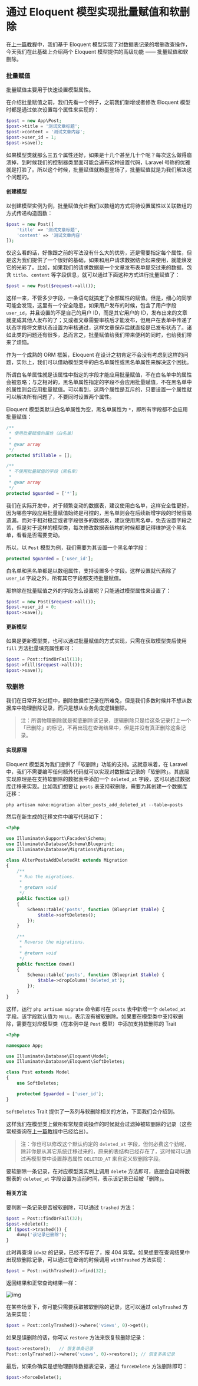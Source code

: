 # 通过 Eloquent 模型实现批量赋值和软删除

在[上一篇教程](https://laravelacademy.org/post/9699.html)中，我们基于 Eloquent 模型实现了对数据表记录的增删改查操作，今天我们在此基础上介绍两个 Eloquent 模型提供的高级功能 —— 批量赋值和软删除。

### 批量赋值

批量赋值主要用于快速设置模型属性。

在介绍批量赋值之前，我们先看一个例子，之前我们新增或者修改 Eloquent 模型时都是通过依次设置每个属性来实现的：

```php
$post = new App\Post;
$post->title = '测试文章标题';
$post->content = '测试文章内容';
$post->user_id = 1;
$post->save();
```

如果模型类就那么三五个属性还好，如果是十几个甚至几十个呢？每次这么做得崩溃掉，到时候我们的控制器类里面可能会遍布这种设置代码，Laravel 号称的优雅就是打脸了。所以这个时候，批量赋值就粉墨登场了，批量赋值就是为我们解决这个问题的。

#### 创建模型

以创建模型实例为例，批量赋值允许我们以数组的方式将待设置属性以关联数组的方式传递构造函数：

```php
$post = new Post([
    'title' => '测试文章标题', 
    'content' => '测试文章内容'
]);
```

仅这么看的话，好像跟之前的写法没有什么大的优势，还是需要指定每个属性，但是这为我们提供了一个很好的基础，如果和用户请求数据结合起来使用，就能焕发它的光彩了。比如，如果我们的请求数据是一个文章发布表单提交过来的数据，包含 `title`、`content` 等字段信息，就可以通过下面这种方式进行批量赋值了：

```php
$post = new Post($request->all());
```

这样一来，不管多少字段，一条语句就搞定了全部属性的赋值。但是，细心的同学可能会发现，这里有一个安全隐患，如果用户发布的时候，包含了用户字段 `user_id`，并且设置的不是自己的用户 ID，而是其它用户的 ID，发布出来的文章就变成其他人发布的了；又或者文章需要审核后才能发布，但用户在表单中传递了状态字段将文章状态设置为审核通过，这样文章保存后就直接是已发布状态了。诸如此类的问题还有很多，总而言之，批量赋值给我们带来便利的同时，也给我们带来了烦恼。

作为一个成熟的 ORM 框架，Eloquent 在设计之初肯定不会没有考虑到这样的问题，实际上，我们可以借助模型类中的白名单属性或黑名单属性来解决这个困扰。

所谓白名单属性就是该属性中指定的字段才能应用批量赋值，不在白名单中的属性会被忽略；与之相对的，黑名单属性指定的字段不会应用批量赋值，不在黑名单中的属性则会应用批量赋值。可以看到，这两个属性是互斥的，只要设置一个属性就可以解决所有问题了，不要同时设置两个属性。

Eloquent 模型类默认白名单属性为空，黑名单属性为 `*`，即所有字段都不会应用批量赋值：

```php
/**
 * 使用批量赋值的属性（白名单）
 *
 * @var array
 */
protected $fillable = [];

/**
 * 不使用批量赋值的字段（黑名单）
 *
 * @var array
 */
protected $guarded = ['*'];
```

我们在实际开发中，对于频繁变动的数据表，建议使用白名单，这样安全性更好，因为哪些字段应用批量赋值始终是可控的，黑名单则会在后续新增字段的时候容易遗漏。而对于相对稳定或者字段很多的数据表，建议使用黑名单，免去设置字段之苦，但是对于这样的模型类，每次修改数据表结构的时候都要记得维护这个黑名单，看看是否需要变动。

所以，以 `Post` 模型为例，我们需要为其设置一个黑名单字段：

```php
protected $guarded = ['user_id'];
```

白名单和黑名单都是以数组属性，支持设置多个字段。这样设置就代表除了 `user_id` 字段之外，所有其它字段都支持批量赋值。

那排除在批量赋值之外的字段怎么设置呢？只能通过模型属性来设置了：

```php
$post = new Post($request->all());
$post->user_id = 0;
$post->save();
```

#### 更新模型

如果是更新模型类，也可以通过批量赋值的方式实现，只需在获取模型类后使用 `fill` 方法批量填充属性即可：

```php
$post = Post::findOrFail(11);
$post->fill($request->all());
$post->save();
```

### 软删除

我们在日常开发过程中，删除数据库记录在所难免，但是我们多数时候并不想从数据库中物理删除记录，而只是想从业务角度逻辑删除。

> 注：所谓物理删除就是彻底删除该记录，逻辑删除只是给这条记录打上一个「已删除」的标记，不再出现在查询结果中，但是并没有真正删除这条记录。

#### 实现原理

Eloquent 模型类为我们提供了「软删除」功能的支持。这就意味着，在 Laravel 中，我们不需要编写任何额外代码就可以实现对数据库记录的「软删除」。其底层实现原理是在支持软删除的数据表中添加一个 `deleted_at` 字段，这可以通过数据库迁移来实现。比如我们想要让 `posts` 表支持软删除，需要为其创建一个数据库迁移：

```php
php artisan make:migration alter_posts_add_deleted_at --table=posts
```

然后在新生成的迁移文件中编写代码如下：

```php
<?php

use Illuminate\Support\Facades\Schema;
use Illuminate\Database\Schema\Blueprint;
use Illuminate\Database\Migrations\Migration;

class AlterPostsAddDeletedAt extends Migration
{
    /**
     * Run the migrations.
     *
     * @return void
     */
    public function up()
    {
        Schema::table('posts', function (Blueprint $table) {
            $table->softDeletes();
        });
    }

    /**
     * Reverse the migrations.
     *
     * @return void
     */
    public function down()
    {
        Schema::table('posts', function (Blueprint $table) {
            $table->dropColumn('deleted_at');
        });
    }
}
```

这样，运行 `php artisan migrate` 命令即可在 `posts` 表中新增一个 `deleted_at` 字段。该字段默认值为 `NULL`，表示没有被软删除。如果要在模型类中支持软删除，需要在对应模型类（在本例中是 `Post` 模型）中添加支持软删除的 Trait

```php
<?php

namespace App;

use Illuminate\Database\Eloquent\Model;
use Illuminate\Database\Eloquent\SoftDeletes;

class Post extends Model
{
    use SoftDeletes;

    protected $guarded = ['user_id'];
}
```

`SoftDeletes` Trait 提供了一系列与软删除相关的方法，下面我们会介绍到。

这样我们在模型类上做所有常规查询操作的时候就会过滤掉被软删除的记录（这些常规查询在[上一篇教程](https://laravelacademy.org/post/9699.html#toc-6)中已经给出）。

> 注：你也可以修改这个默认约定的 `deleted_at` 字段，但何必费这个劲呢，除非你是从其它系统迁移过来的，原来的表结构已经存在了，这时候可以通过再模型类中设置静态属性 `DELETED_AT` 来自定义软删除字段。

要软删除一条记录，在对应模型类实例上调用 `delete` 方法即可，底层会自动将数据表的 `deleted_at` 字段设置为当前时间，表示该记录已经被「删除」。

#### 相关方法

要判断一条记录是否被软删除，可以通过 `trashed` 方法：

```php
$post = Post::findOrFail(32);
$post->delete();
if ($post->trashed()) {
    dump('该记录已删除');
}
```

此时再查询 `id=32` 的记录，已经不存在了，报 404 异常。如果想要在查询结果中出现软删除记录，可以通过在查询的时候调用 `withTrashed` 方法实现：

```php
$post = Post::withTrashed()->find(32);
```

返回结果和正常查询结果一样：

![img](%E8%BF%9B%E9%98%B6%E7%AF%87%EF%BC%88%E4%B8%89%EF%BC%89%EF%BC%9A%E9%80%9A%E8%BF%87%20Eloquent%20%E6%A8%A1%E5%9E%8B%E5%AE%9E%E7%8E%B0%E6%89%B9%E9%87%8F%E8%B5%8B%E5%80%BC%E5%92%8C%E8%BD%AF%E5%88%A0%E9%99%A4/b738d0d52d6ba9bd6dc393d0a99ded8e.jpg)

在某些场景下，你可能只需要获取被软删除的记录，这可以通过 `onlyTrashed` 方法来实现：

```php
$post = Post::onlyTrashed()->where('views', 0)->get();
```

如果是误删除的话，你可以 `restore` 方法来恢复软删除记录：

```php
$post->restore();   // 恢复单条记录
Post::onlyTrashed()->where('views', 0)->restore(); // 恢复多条记录
```

最后，如果你确实是想物理删除数据表记录，通过 `forceDelete` 方法删除即可：

```php
$post->forceDelete();
```















